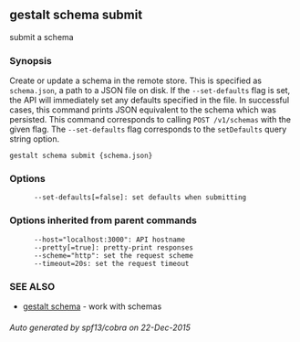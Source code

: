 ## gestalt schema submit

submit a schema

### Synopsis


Create or update a schema in the remote store. This is specified as `schema.json`, a path to a JSON file on disk. If the `--set-defaults` flag is set, the API will immediately set any defaults specified in the file. In successful cases, this command prints JSON equivalent to the schema which was persisted. This command corresponds to calling `POST /v1/schemas` with the given flag. The `--set-defaults` flag corresponds to the `setDefaults` query string option.

```
gestalt schema submit {schema.json}
```

### Options

```
      --set-defaults[=false]: set defaults when submitting
```

### Options inherited from parent commands

```
      --host="localhost:3000": API hostname
      --pretty[=true]: pretty-print responses
      --scheme="http": set the request scheme
      --timeout=20s: set the request timeout
```

### SEE ALSO
* [gestalt schema](gestalt_schema.md)	 - work with schemas

###### Auto generated by spf13/cobra on 22-Dec-2015
